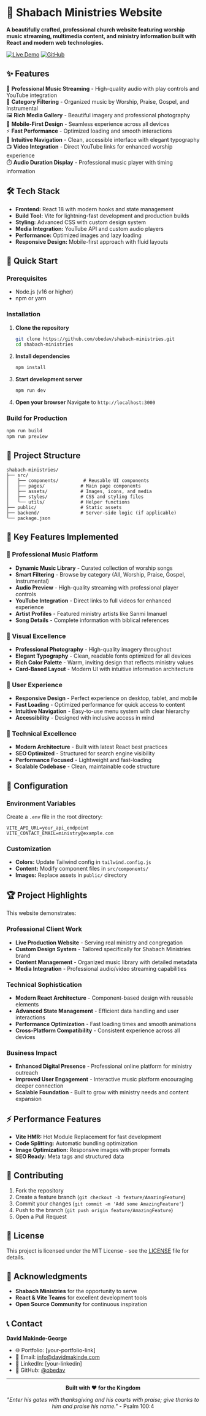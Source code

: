 # 🙏 Shabach Ministries Website

**A beautifully crafted, professional church website featuring worship music streaming, multimedia content, and ministry information built with React and modern web technologies.**

[![Live Demo](https://img.shields.io/badge/🌐_Live_Demo-theshabachministries.org-blue?style=for-the-badge)](https://theshabachministries.org/)
[![GitHub](https://img.shields.io/badge/📂_GitHub-Source_Code-black?style=for-the-badge)](https://github.com/obedav/shabach-ministries)

## ✨ Features

🎵 **Professional Music Streaming** - High-quality audio with play controls and YouTube integration  
🎨 **Category Filtering** - Organized music by Worship, Praise, Gospel, and Instrumental  
🖼️ **Rich Media Gallery** - Beautiful imagery and professional photography  
📱 **Mobile-First Design** - Seamless experience across all devices  
⚡ **Fast Performance** - Optimized loading and smooth interactions  
🎯 **Intuitive Navigation** - Clean, accessible interface with elegant typography  
📺 **Video Integration** - Direct YouTube links for enhanced worship experience  
⏱️ **Audio Duration Display** - Professional music player with timing information  

## 🛠️ Tech Stack

- **Frontend:** React 18 with modern hooks and state management
- **Build Tool:** Vite for lightning-fast development and production builds  
- **Styling:** Advanced CSS with custom design system
- **Media Integration:** YouTube API and custom audio players
- **Performance:** Optimized images and lazy loading
- **Responsive Design:** Mobile-first approach with fluid layouts

## 🚀 Quick Start

### Prerequisites
- Node.js (v16 or higher)
- npm or yarn

### Installation

1. **Clone the repository**
   ```bash
   git clone https://github.com/obedav/shabach-ministries.git
   cd shabach-ministries
   ```

2. **Install dependencies**
   ```bash
   npm install
   ```

3. **Start development server**
   ```bash
   npm run dev
   ```

4. **Open your browser**
   Navigate to `http://localhost:3000`

### Build for Production

```bash
npm run build
npm run preview
```

## 📁 Project Structure

```
shabach-ministries/
├── src/
│   ├── components/         # Reusable UI components
│   ├── pages/             # Main page components
│   ├── assets/            # Images, icons, and media
│   ├── styles/            # CSS and styling files
│   └── utils/             # Helper functions
├── public/                # Static assets
├── backend/               # Server-side logic (if applicable)
└── package.json
```

## 🎯 Key Features Implemented

### 🎵 Professional Music Platform
- **Dynamic Music Library** - Curated collection of worship songs
- **Smart Filtering** - Browse by category (All, Worship, Praise, Gospel, Instrumental)
- **Audio Preview** - High-quality streaming with professional player controls
- **YouTube Integration** - Direct links to full videos for enhanced experience
- **Artist Profiles** - Featured ministry artists like Sanmi Imanuel
- **Song Details** - Complete information with biblical references

### 🎨 Visual Excellence
- **Professional Photography** - High-quality imagery throughout
- **Elegant Typography** - Clean, readable fonts optimized for all devices
- **Rich Color Palette** - Warm, inviting design that reflects ministry values
- **Card-Based Layout** - Modern UI with intuitive information architecture

### 📱 User Experience
- **Responsive Design** - Perfect experience on desktop, tablet, and mobile
- **Fast Loading** - Optimized performance for quick access to content
- **Intuitive Navigation** - Easy-to-use menu system with clear hierarchy
- **Accessibility** - Designed with inclusive access in mind

### 🌟 Technical Excellence
- **Modern Architecture** - Built with latest React best practices
- **SEO Optimized** - Structured for search engine visibility
- **Performance Focused** - Lightweight and fast-loading
- **Scalable Codebase** - Clean, maintainable code structure

## 🔧 Configuration

### Environment Variables
Create a `.env` file in the root directory:

```env
VITE_API_URL=your_api_endpoint
VITE_CONTACT_EMAIL=ministry@example.com
```

### Customization
- **Colors:** Update Tailwind config in `tailwind.config.js`
- **Content:** Modify component files in `src/components/`
- **Images:** Replace assets in `public/` directory

## 🏆 Project Highlights

This website demonstrates:

### **Professional Client Work**
- **Live Production Website** - Serving real ministry and congregation
- **Custom Design System** - Tailored specifically for Shabach Ministries brand
- **Content Management** - Organized music library with detailed metadata
- **Media Integration** - Professional audio/video streaming capabilities

### **Technical Sophistication**
- **Modern React Architecture** - Component-based design with reusable elements
- **Advanced State Management** - Efficient data handling and user interactions
- **Performance Optimization** - Fast loading times and smooth animations
- **Cross-Platform Compatibility** - Consistent experience across all devices

### **Business Impact**
- **Enhanced Digital Presence** - Professional online platform for ministry outreach
- **Improved User Engagement** - Interactive music platform encouraging deeper connection
- **Scalable Foundation** - Built to grow with ministry needs and content expansion

## ⚡ Performance Features

- **Vite HMR:** Hot Module Replacement for fast development
- **Code Splitting:** Automatic bundling optimization
- **Image Optimization:** Responsive images with proper formats
- **SEO Ready:** Meta tags and structured data

## 🤝 Contributing

1. Fork the repository
2. Create a feature branch (`git checkout -b feature/AmazingFeature`)
3. Commit your changes (`git commit -m 'Add some AmazingFeature'`)
4. Push to the branch (`git push origin feature/AmazingFeature`)
5. Open a Pull Request

## 📄 License

This project is licensed under the MIT License - see the [LICENSE](LICENSE) file for details.

## 🙏 Acknowledgments

- **Shabach Ministries** for the opportunity to serve
- **React & Vite Teams** for excellent development tools
- **Open Source Community** for continuous inspiration

## 📞 Contact

**David Makinde-George**  
- 🌐 Portfolio: [your-portfolio-link]
- 📧 Email: info@davidmakinde.com
- 💼 LinkedIn: [your-linkedin]
- 🐙 GitHub: [@obedav](https://github.com/obedav)

---

<div align="center">

**Built with ❤️ for the Kingdom**

*"Enter his gates with thanksgiving and his courts with praise; give thanks to him and praise his name."* - Psalm 100:4

</div>
